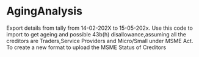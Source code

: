 # AgingAnalysis
Export details from tally from 14-02-202X to 15-05-202x. Use this code to import to get ageing and possible 43b(h) disallowance,assuming all the creditors are Traders,Service Providers and Micro/Small under MSME Act.
To create a new format to upload the MSME Status of Creditors 
